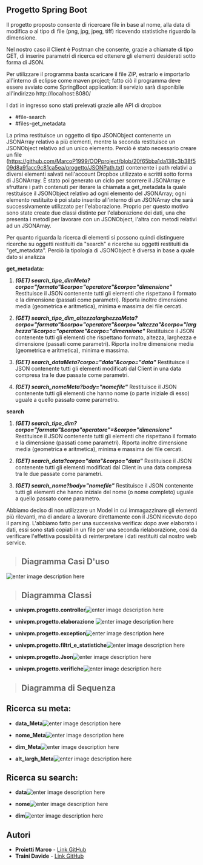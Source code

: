 
## Progetto Spring Boot 

Il progetto proposto consente di ricercare file in base al nome, alla data di modifica o al tipo di file (png, jpg, jpeg, tiff) ricevendo statistiche riguardo la dimensione. 

Nel nostro caso il Client è Postman che consente, grazie a chiamate di tipo GET, di inserire parametri di ricerca ed ottenere gli elementi desiderati sotto forma di JSON.

Per utilizzare il programma basta scaricare il file ZIP, estrarlo e importarlo all'interno di eclipse come maven project; fatto ciò il programma deve essere avviato come SpringBoot application: il servizio sarà disponibile all'indirizzo http://localhost:8080/

I dati in ingresso sono stati prelevati grazie alle API di dropbox 
 - #file-search
 - #files-get_metadata

La prima restituisce un oggetto di tipo JSONObject contenente un JSONArray relativo a più elementi, mentre la seconda restituisce un  JSONObject relativo ad un unico elemento.
Perciò è stato necessario creare un file (https://github.com/MarcoP1999/OOPproject/blob/20f65bba1da138c3b38f509d8a91acc9c81ca5ea/progetto/JSONPath.txt)  contenente i path relativi a diversi elementi salvati nell'account Dropbox utilizzato e scritti sotto forma di JSONArray. 
È stato poi generato un ciclo per scorrere il JSONArray e sfruttare i path contenuti per iterare la chiamata a get_metadata la quale restituisce il JSONObject relativo ad ogni elemento del JSONArray; ogni elemento restituito è poi stato inserito all'interno di un JSONArray che sarà successivamente utilizzato per l'elaborazione.
Proprio per questo motivo sono state create due classi distinte per l'elaborazione dei dati, una che presenta i metodi per lavorare con un JSONObject, l'altra con metodi relativi ad un JSONArray.


Per quanto riguarda la ricerca di elementi si possono quindi distinguere ricerche su oggetti restituiti da "search" e ricerche su oggetti restituiti da "get_metadata". 
Perciò la tipologia di JSONObject è diversa in base a quale dato si analizza 
 

**get_metadata:**

 1. ***(GET) search_tipo_dimMeta?corpo="formato"&corpo="operatore"&corpo="dimensione"***
Restituisce il JSON contenente tutti gli elementi che rispettano il formato e la dimensione (passati come parametri). Riporta inoltre dimensione media (geometrica e aritmetica), minima e massima dei file cercati.

 2. ***(GET) search_tipo_dim_altezzalarghezzaMeta?corpo="formato"&corpo="operatore"&corpo="altezza"&corpo="larghezza"&corpo="operatore"&corpo="dimensione"***
Restituisce il JSON contenente tutti gli elementi che rispettano formato, altezza, larghezza e dimensione (passati come parametri).  Riporta inoltre dimensione media (geometrica e aritmetica), minima e massima.



 3. ***(GET) search_dataMeta?corpo="data"&corpo="data"***
Restituisce il JSON contenente tutti gli elementi modificati dal Client in una data compresa tra le due passate come parametri.
 
 5. ***(GET) search_nomeMeta?body="nomefile"***
Restituisce il JSON contenente tutti gli elementi che hanno nome (o parte iniziale di esso) uguale a quello passato come parametro.



**search**

 

 1. ***(GET) search_tipo_dim?corpo="formato"&corpo"operatore"=&corpo="dimensione"***
Restituisce il JSON contenente tutti gli elementi che rispettano il formato e la dimensione (passati come parametri). Riporta inoltre dimensione media (geometrica e aritmetica), minima e massima
dei file cercati.

 3. ***(GET) search_data?corpo="data"&corpo="data"***
Restituisce il JSON contenente tutti gli elementi modificati dal Client in una data compresa tra le due passate come parametri.

 3. ***(GET) search_nome?body="nomefile"***
Restituisce il JSON contenente tutti gli elementi che hanno iniziale del nome (o nome completo) uguale a quello passato come parametro.


Abbiamo deciso di non utilizzare un Model in cui immagazzinare gli elementi più rilevanti, ma di andare a lavorare direttamente con il JSON ricevuto dopo il parsing. 
L'abbiamo fatto per una successiva verifica: dopo aver elaborato i dati, essi sono stati copiati in un file per una seconda rielaborazione, così da verificare l'effettiva possibilità di reinterpretare i dati restituiti dal nostro web service. 

    

> ## **Diagramma Casi D'uso**

![enter image description here](https://github.com/MarcoP1999/OOPproject/blob/master/progetto/UML/NewModel%20Use%20Case%20Diagram1.jpg)


> ## **Diagramma Classi**

 - **univpm.progetto.controller**![enter image description here](https://github.com/MarcoP1999/OOPproject/blob/master/progetto/UML/Diagramma_Classi/Controller.png)

 - **univpm.progetto.elaborazione** ![enter image description here](https://github.com/MarcoP1999/OOPproject/blob/master/progetto/UML/Diagramma_Classi/elaborazione.png)
 - **univpm.progetto.exception**![enter image description here](https://github.com/MarcoP1999/OOPproject/blob/master/progetto/UML/Diagramma_Classi/Exception.png)
- **univpm.progetto.filtri_e_statistiche**![enter image description here](https://github.com/MarcoP1999/OOPproject/blob/master/progetto/UML/Diagramma_Classi/Filtri_Statistiche.png)

- **univpm.progetto.Json**![enter image description here](https://github.com/MarcoP1999/OOPproject/blob/master/progetto/UML/Diagramma_Classi/JSON.png)

 - **univpm.progetto.verifiche**![enter image description here](https://github.com/MarcoP1999/OOPproject/blob/master/progetto/UML/Diagramma_Classi/verifica.png)

> ## **Diagramma di Sequenza**



## Ricerca su meta:


 - **data_Meta**![enter image description here](https://github.com/MarcoP1999/OOPproject/blob/master/progetto/UML/Diagramma_sequenze/sequenze_data_meta.png)




 - **nome_Meta**![enter image description here](https://github.com/MarcoP1999/OOPproject/blob/master/progetto/UML/Diagramma_sequenze/sequenze_nome_meta.png)


 - **dim_Meta**![enter image description here](https://github.com/MarcoP1999/OOPproject/blob/master/progetto/UML/Diagramma_sequenze/sequenze_dim_meta.png)




 - **alt_largh_Meta**![enter image description here](https://github.com/MarcoP1999/OOPproject/blob/master/progetto/UML/Diagramma_sequenze/sequenze_alt_largh_meta.png)





## Ricerca su search:
 - **data**![enter image description here](https://github.com/MarcoP1999/OOPproject/blob/master/progetto/UML/Diagramma_sequenze/sequenze_data_search.png)


 - **nome**![enter image description here](https://github.com/MarcoP1999/OOPproject/blob/master/progetto/UML/Diagramma_sequenze/sequenze_nome_search.png)



 - **dim**![enter image description here](https://github.com/MarcoP1999/OOPproject/blob/master/progetto/UML/Diagramma_sequenze/sequenze_dim_search.png)





## Autori

 - **Proietti Marco**  - [Link GitHub](https://github.com/MarcoP1999)
 - **Traini Davide** -  [Link GitHub](https://github.com/DavideTraini99)


<!--stackedit_data:
eyJoaXN0b3J5IjpbLTE4MjEzNDIyMjEsMzAxNjk0NjQyLDIwMT
Y4MDIxOTksMjU2NTEzNTk0LC0xNTgwODU2ODA4LC05MTE0NDI1
MCwxMzk0MDk5MzQ2LDE4NTM5OTE4NDcsLTExMTk0ODE2NzksLT
U3ODI3MzU2OSwxNTY4NDE2ODg5LDE0MTE5OTQ1ODEsMTM5ODg4
NjI0NCwtODE5NDY3NjYwLC0xMTYwMTY0OTgwLC0xNjYxNDA4OD
g1LDk1OTYxNjY3NCwxMzU3MjQ2MjUsMTQ5ODA0MjA3OCwtNjkx
MjEyMjEyXX0=
-->